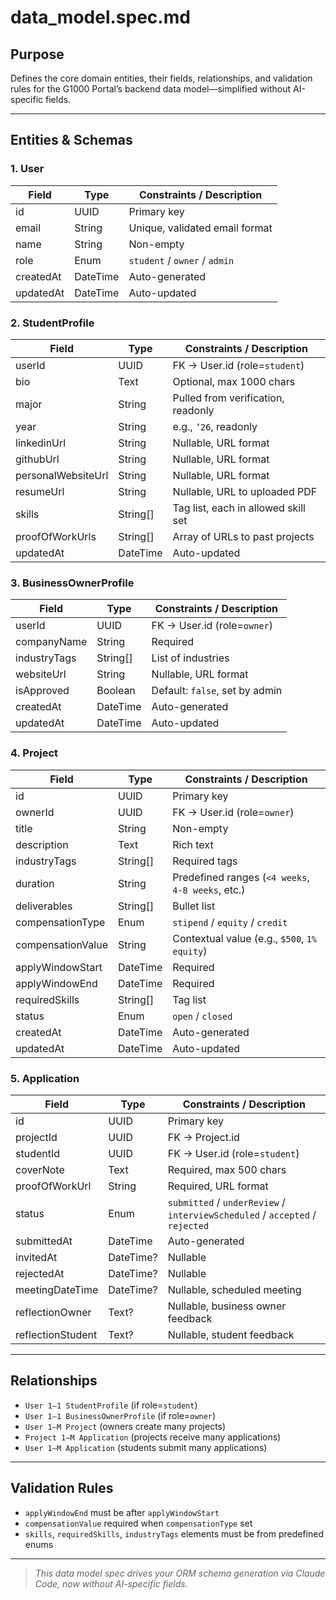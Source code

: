 # data\_model.spec.md

## Purpose

Defines the core domain entities, their fields, relationships, and validation rules for the G1000 Portal’s backend data model—simplified without AI-specific fields.

---

## Entities & Schemas

### 1. User

| Field     | Type     | Constraints / Description      |
| --------- | -------- | ------------------------------ |
| id        | UUID     | Primary key                    |
| email     | String   | Unique, validated email format |
| name      | String   | Non-empty                      |
| role      | Enum     | `student` / `owner` / `admin`  |
| createdAt | DateTime | Auto-generated                 |
| updatedAt | DateTime | Auto-updated                   |

### 2. StudentProfile

| Field              | Type      | Constraints / Description           |
| ------------------ | --------- | ----------------------------------- |
| userId             | UUID      | FK → User.id (role=`student`)       |
| bio                | Text      | Optional, max 1000 chars            |
| major              | String    | Pulled from verification, readonly  |
| year               | String    | e.g., `’26`, readonly               |
| linkedinUrl        | String    | Nullable, URL format                |
| githubUrl          | String    | Nullable, URL format                |
| personalWebsiteUrl | String    | Nullable, URL format                |
| resumeUrl          | String    | Nullable, URL to uploaded PDF       |
| skills             | String\[] | Tag list, each in allowed skill set |
| proofOfWorkUrls    | String\[] | Array of URLs to past projects      |
| updatedAt          | DateTime  | Auto-updated                        |

### 3. BusinessOwnerProfile

| Field        | Type      | Constraints / Description      |
| ------------ | --------- | ------------------------------ |
| userId       | UUID      | FK → User.id (role=`owner`)    |
| companyName  | String    | Required                       |
| industryTags | String\[] | List of industries             |
| websiteUrl   | String    | Nullable, URL format           |
| isApproved   | Boolean   | Default: `false`, set by admin |
| createdAt    | DateTime  | Auto-generated                 |
| updatedAt    | DateTime  | Auto-updated                   |

### 4. Project

| Field             | Type      | Constraints / Description                         |
| ----------------- | --------- | ------------------------------------------------- |
| id                | UUID      | Primary key                                       |
| ownerId           | UUID      | FK → User.id (role=`owner`)                       |
| title             | String    | Non-empty                                         |
| description       | Text      | Rich text                                         |
| industryTags      | String\[] | Required tags                                     |
| duration          | String    | Predefined ranges (`<4 weeks`, `4-8 weeks`, etc.) |
| deliverables      | String\[] | Bullet list                                       |
| compensationType  | Enum      | `stipend` / `equity` / `credit`                   |
| compensationValue | String    | Contextual value (e.g., `$500`, `1% equity`)      |
| applyWindowStart  | DateTime  | Required                                          |
| applyWindowEnd    | DateTime  | Required                                          |
| requiredSkills    | String\[] | Tag list                                          |
| status            | Enum      | `open` / `closed`                                 |
| createdAt         | DateTime  | Auto-generated                                    |
| updatedAt         | DateTime  | Auto-updated                                      |

### 5. Application

| Field             | Type      | Constraints / Description                                                    |
| ----------------- | --------- | ---------------------------------------------------------------------------- |
| id                | UUID      | Primary key                                                                  |
| projectId         | UUID      | FK → Project.id                                                              |
| studentId         | UUID      | FK → User.id (role=`student`)                                                |
| coverNote         | Text      | Required, max 500 chars                                                      |
| proofOfWorkUrl    | String    | Required, URL format                                                         |
| status            | Enum      | `submitted` / `underReview` / `interviewScheduled` / `accepted` / `rejected` |
| submittedAt       | DateTime  | Auto-generated                                                               |
| invitedAt         | DateTime? | Nullable                                                                     |
| rejectedAt        | DateTime? | Nullable                                                                     |
| meetingDateTime   | DateTime? | Nullable, scheduled meeting                                                  |
| reflectionOwner   | Text?     | Nullable, business owner feedback                                            |
| reflectionStudent | Text?     | Nullable, student feedback                                                   |

---

## Relationships

* `User 1–1 StudentProfile` (if role=`student`)
* `User 1–1 BusinessOwnerProfile` (if role=`owner`)
* `User 1–M Project` (owners create many projects)
* `Project 1–M Application` (projects receive many applications)
* `User 1–M Application` (students submit many applications)

---

## Validation Rules

* `applyWindowEnd` must be after `applyWindowStart`
* `compensationValue` required when `compensationType` set
* `skills`, `requiredSkills`, `industryTags` elements must be from predefined enums

---

> *This data model spec drives your ORM schema generation via Claude Code, now without AI-specific fields.*

